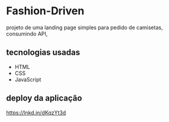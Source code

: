 # Fashion-Driven
projeto de uma landing page simples para pedido de camisetas, consumindo API,
## tecnologias usadas
<ul>
  <li>HTML</li>
  <li>CSS</li>
  <li>JavaScript</li>
</ul>

## deploy da aplicação
https://lnkd.in/dKqzYt3d
